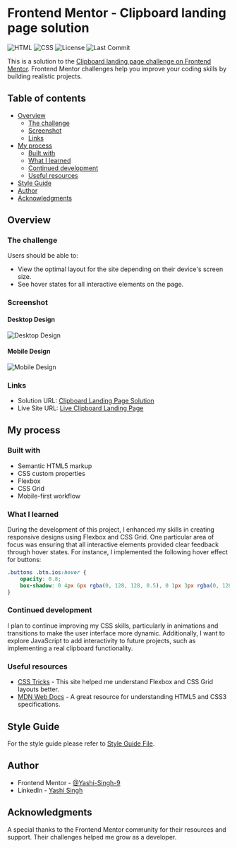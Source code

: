 # Frontend Mentor - Clipboard landing page solution

![HTML](https://img.shields.io/badge/HTML5-E34F26?style=flat-square&logo=html5&logoColor=white)
![CSS](https://img.shields.io/badge/CSS3-1572B6?style=flat-square&logo=css3&logoColor=white)
![License](https://img.shields.io/badge/License-MIT-greyscale?style=flat-square)
![Last Commit](https://img.shields.io/github/last-commit/Yashi-Singh-9/clipboard-landing-page)

This is a solution to the [Clipboard landing page challenge on Frontend Mentor](https://www.frontendmentor.io/challenges/clipboard-landing-page-5cc9bccd6c4c91111378ecb9). Frontend Mentor challenges help you improve your coding skills by building realistic projects.

## Table of contents

- [Overview](#overview)
  - [The challenge](#the-challenge)
  - [Screenshot](#screenshot)
  - [Links](#links)
- [My process](#my-process)
  - [Built with](#built-with)
  - [What I learned](#what-i-learned)
  - [Continued development](#continued-development)
  - [Useful resources](#useful-resources)
- [Style Guide](#style-guide)
- [Author](#author)
- [Acknowledgments](#acknowledgments)

## Overview

### The challenge

Users should be able to:

- View the optimal layout for the site depending on their device's screen size.
- See hover states for all interactive elements on the page.

### Screenshot

#### Desktop Design

![Desktop Design](design/desktop-design.jpg)

#### Mobile Design

![Mobile Design](design/mobile-design.jpg)

### Links

- Solution URL: [Clipboard Landing Page Solution](https://gitlab.com/Yashi-Singh-9/clipboard-landing-page.git)
- Live Site URL: [Live Clipboard Landing Page](https://clipboard-landing-page-by-yashi.netlify.app)  

## My process

### Built with

- Semantic HTML5 markup
- CSS custom properties
- Flexbox
- CSS Grid
- Mobile-first workflow

### What I learned

During the development of this project, I enhanced my skills in creating responsive designs using Flexbox and CSS Grid. One particular area of focus was ensuring that all interactive elements provided clear feedback through hover states. For instance, I implemented the following hover effect for buttons:

```css
.buttons .btn.ios:hover {
    opacity: 0.8; 
    box-shadow: 0 4px 6px rgba(0, 128, 128, 0.5), 0 1px 3px rgba(0, 128, 128, 0.3); 
}
```

### Continued development

I plan to continue improving my CSS skills, particularly in animations and transitions to make the user interface more dynamic. Additionally, I want to explore JavaScript to add interactivity to future projects, such as implementing a real clipboard functionality.

### Useful resources

- [CSS Tricks](https://css-tricks.com) - This site helped me understand Flexbox and CSS Grid layouts better.
- [MDN Web Docs](https://developer.mozilla.org/en-US/) - A great resource for understanding HTML5 and CSS3 specifications.

## Style Guide

For the style guide please refer to [Style Guide File](style-guide.md).

## Author

- Frontend Mentor - [@Yashi-Singh-9](https://www.frontendmentor.io/profile/Yashi-Singh-9)
- LinkedIn - [Yashi Singh](https://www.linkedin.com/in/yashi-singh-b4143a246) 

## Acknowledgments

A special thanks to the Frontend Mentor community for their resources and support. Their challenges helped me grow as a developer.
